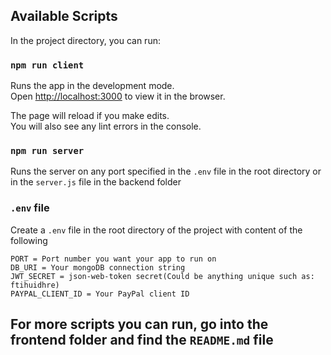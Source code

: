 ## Available Scripts

In the project directory, you can run:

### `npm run client`

Runs the app in the development mode.<br />
Open [http://localhost:3000](http://localhost:3000) to view it in the browser.

The page will reload if you make edits.<br />
You will also see any lint errors in the console.

### `npm run server`

Runs the server on any port specified in the `.env` file in the root directory or in the `server.js` file in the backend folder

### `.env` file

Create a `.env` file in the root directory of the project with content of the following

```
PORT = Port number you want your app to run on
DB_URI = Your mongoDB connection string
JWT_SECRET = json-web-token secret(Could be anything unique such as: ftihuidhre)
PAYPAL_CLIENT_ID = Your PayPal client ID
```

## For more scripts you can run, go into the frontend folder and find the `README.md` file
